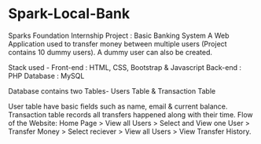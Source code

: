 # Spark-Local-Bank
Sparks Foundation Internship Project : Basic Banking System A Web Application used to transfer money between multiple users (Project contains 10 dummy users). A dummy user can also be created.

Stack used - Front-end : HTML, CSS, Bootstrap & Javascript Back-end : PHP Database : MySQL

Database contains two Tables- Users Table & Transaction Table

User table have basic fields such as name, email & current balance. 
Transaction table records all transfers happened along with their time. Flow of the Website: Home Page > View all Users > Select and View one User > Transfer Money > Select reciever > View all Users > View Transfer History.
